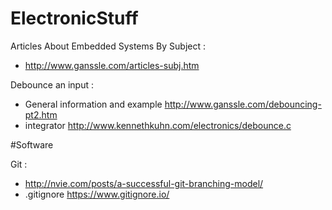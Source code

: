 # ElectronicStuff

Articles About Embedded Systems By Subject :
 - http://www.ganssle.com/articles-subj.htm

Debounce an input :
  - General information and example http://www.ganssle.com/debouncing-pt2.htm
  - integrator http://www.kennethkuhn.com/electronics/debounce.c




#Software

Git :
- http://nvie.com/posts/a-successful-git-branching-model/
- .gitignore https://www.gitignore.io/
